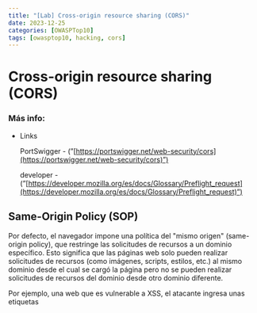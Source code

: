 ```yaml
---
title: "[Lab] Cross-origin resource sharing (CORS)"
date: 2023-12-25
categories: [OWASPTop10]
tags: [owasptop10, hacking, cors]
---
```



# Cross-origin resource sharing (CORS)
    

### Más info:

- Links
    
    PortSwigger - (”[https://portswigger.net/web-security/cors](https://portswigger.net/web-security/cors)”)
    
    developer - (”[https://developer.mozilla.org/es/docs/Glossary/Preflight_request](https://developer.mozilla.org/es/docs/Glossary/Preflight_request)”)
    

## Same-Origin Policy (SOP)

Por defecto, el navegador impone una política del "mismo origen" (same-origin policy), que restringe las solicitudes de recursos a un dominio específico. Esto significa que las páginas web solo pueden realizar solicitudes de recursos (como imágenes, scripts, estilos, etc.) al mismo dominio desde el cual se cargó la página pero no se pueden realizar solicitudes de recursos del dominio desde otro dominio diferente.

Por ejemplo, una web que es vulnerable a XSS, el atacante ingresa unas etiquetas <script> que contienen un atributo “src” que hace que el usuario que ejecute el código, cargue un dominio diferente (del atacante) en el que se definió un recurso JavaScript que hace que tramite una solicitud al sitio web vulnerable para que, por ejemplo, copie todo el código fuente de ese sitio y lo envié al atacante y en esa situación, es en esa situación en la que no será posible la acción debido a que son dominios diferentes, es decir, el dominio del atacante no puede traerse recursos de otro dominio por la política del “same-origin policy” o SOP.

## ¿Qué es CORS?

![Untitled](../assets/OWASP-TOP-10/Cross-origin resource sharing (CORS)/Untitled.png)

Sin embargo, en algunos casos, es necesario permitir que las páginas web realicen solicitudes a recursos en otros dominios. Aquí es donde CORS entra en juego. Permite que un servidor especifique qué dominios (o orígenes) tienen permiso para acceder a los recursos que ofrece. El servidor incluye encabezados de respuesta especiales en sus respuestas HTTP para indicar si los recursos pueden ser compartidos con el origen que realizó la solicitud.

Cuando una página web realiza una solicitud a otro dominio, el navegador realiza una "solicitud previa" (preflight request) enviando una solicitud HTTP OPTIONS al servidor para verificar si la solicitud está permitida. El servidor responde con encabezados que especifican los orígenes permitidos, los métodos HTTP permitidos, los encabezados permitidos, etc. Si el servidor aprueba la solicitud previa, el navegador realizará la solicitud real al recurso deseado.

Si el servidor no permite el acceso desde el origen que realiza la solicitud, el navegador bloqueará la respuesta y la página web no podrá acceder al recurso. Esto ayuda a prevenir ataques de tipo Cross-Site Scripting (XSS) y Cross-Site Request Forgery (CSRF).

## Instalación de lab

```bash
docker pull blabla1337/owasp-skf-lab:cors
docker run -ti -p 127.0.0.1:5000:5000 blabla1337/owasp-skf-lab:cors
```

La página web se ve de esta forma y las credenciales del usuario administrador son: “usuario: admin” y “contraseña: admin”.

![Untitled](../assets/OWASP-TOP-10/Cross-origin resource sharing (CORS)/Untitled 1.png)

El objetivo para este lab será crear un sitio web malicioso en el que habrá un recurso javaScript que cuando el usuario admin lo cargue, se copiará todo el código HTML del sitio web vulnerable en el que está logueado este usuario para mostrarlo en el sitio web del atacante. Esto será posible debido a la mala configuración del CORS en el sitio web ya que se está permitiendo cualquier origen, es decir, permite que cualquier dominio externo cargue recursos del propio sitio web.

Para demostrar la mala configuración de CORS, se interceptará una solicitud al sitio web con Burpsuite.

Al enviar la solicitud, se puede ver en los encabezados de la respuesta el “**`Access-Control-Allow-Credentials: true`**” y “**`Access-Control-Allow-Origin: *`**”, el primero permite el envío de credenciales como cookies en solicitudes HTTP y en el segundo se indican los dominios externos que se les permite hacer solicitudes a recursos del propio sitio web, en este caso se permite a cualquier dominio y esto es un problema ya que la idea es que se especifiquen solo los dominios que requieren de este permiso, no cualquiera.

![Untitled](../assets/OWASP-TOP-10/Cross-origin resource sharing (CORS)/Untitled 2.png)

El atacante ahora podría añadir un campo “Origin” en la cabecera de la solicitud para que el dominio que ingrese tenga permitido cargar recursos del sitio web vulnerable. Por ejemplo, se agrega un sitio web que el atacante controlará.

También es importante que el envío de credenciales esté en true ya que permite que la víctima arrastre su cookie de sesión en el caso que se quiera extraer información de un recurso del sitio web el cual se requiera una previa autenticación.

![Untitled](../assets/OWASP-TOP-10/Cross-origin resource sharing (CORS)/Untitled 3.png)

Ahora se creará el archivo malicioso que el usuario víctima cargará, en este caso se llamará “malicious.html” y servirá para que cuando el usuario víctima lo cargue, haga una petición al sitio web vulnerable y copie todo el código HTML para que lo replique en el sitio web del atacante:

- Código
    
    ```bash
    <script>
    	var req = new XMLHttpRequest();
    	req.onload = reqListener;
    	req.open('GET', 'http://localhost:5000/confidential', true);
    	req.withCredentials = true;
    	req.send();
    
    	function reqListener() {
    		document.getElementById("stolenInfo").innerHTML = req.responseText;
    	}
    </script>
    
    <br>
    <center><h1>Has sido hackeado y esta es la informaci&oacute;n que te he robado</h1></center>
    
    <p id="stolenInfo"></p>
    ```
    

![Untitled](../assets/OWASP-TOP-10/Cross-origin resource sharing (CORS)/Untitled 4.png)

- Explicación de código
    - **`req.onload = reqListener;`** → Esto indica qué pasará cuando el usuario cargue la página web y “reqListener” es la función en donde se orquestará esta función.
    - **`document.getElementById("info1")` →**  Es una llamada a la función **`getElementById`** del objeto **`document`**. Busca un elemento HTML en el documento con el atributo **`id`** igual a "info1". Esto devuelve una referencia al elemento encontrado.
    - **`.innerHTML`** → Es una propiedad del objeto del elemento HTML. Permite obtener o establecer el contenido HTML dentro del elemento.
    - **`req.responseText`** → Es una propiedad que contiene la respuesta de la solicitud XHR. **`req`** se asume como el objeto XHR previamente configurado y utilizado para hacer la solicitud. La propiedad **`responseText`** contiene los datos de respuesta devueltos por el servidor.

Ahora se crea un servidor HTTP en el directorio de este recurso y se simulará que el usuario admin, estando autenticado en el sitio web vulnerable, carga este recurso malicioso:

![Untitled](../assets/OWASP-TOP-10/Cross-origin resource sharing (CORS)/Untitled 5.png)

Como se puede ver, se hizo una replica del contenido HTML del sitio web en el sitio del atacante aunque solo se ve la estructura HTML pero se podrían descargar los recursos extra del sitio web para que se vea igual al original.

El atacante al compartir su sitio web con PHP, se pueden ver los logs generados por la víctima, entre ellos hay solicitudes a recursos no existentes en la máquina del atacante, estos recursos corresponden a los estilos de la página web por lo que se pueden crear las mismas carpetas en la máquina local y descargar los recursos de la página original:

```bash
php -S 0.0.0.0:80
```

![Untitled](../assets/OWASP-TOP-10/Cross-origin resource sharing (CORS)/Untitled 6.png)

```bash
# Creación de directorios
mkdir -p static/css/
mkdir -p static/img/

# Descarga de recuros de página web original
cd static/css/
wget http://localhost:5000/static/css/Normalize.css
wget http://localhost:5000/static/css/datepicker3.css
wget http://localhost:5000/static/css/bootstrap-table.css
wget http://localhost:5000/static/css/styles.css
cd static/img
wget http://localhost:5000/static/img/badge.svg
```

Con esto descargado ahora la página web debería verse de esta manera:

![Untitled](../assets/OWASP-TOP-10/Cross-origin resource sharing (CORS)/Untitled 7.png)

## ¿Cómo se vería esta petición por Burpsuite?

Al interceptar esta petición de la víctima al servidor web del atacante, se ven las siguientes solicitudes:

Primero hace una petición por GET al archivo “malicious.html“:

![Untitled](../assets/OWASP-TOP-10/Cross-origin resource sharing (CORS)/Untitled 8.png)

Luego este archivo malicioso hará que la víctima tramite una petición al recurso “confidential” del sitio web vulnerable para traerse todo el código HTML de esa web a la web del atacante, en esta petición se puede ver que automáticamente se establece el campo “Origin” con el dominio de la web atacante y como la web es vulnerable, en la respuesta se ve que establece este dominio en el campo “Access-Control-Allow-Origin” permitiendo a este dominio cargar recursos del sitio web.

![Untitled](../assets/OWASP-TOP-10/Cross-origin resource sharing (CORS)/Untitled 9.png)

## ¿Cómo mitigar esta vulnerabilidad?

En este caso, se cambiará la configuración del CORS del sitio web de este lab, para esto, hay que entrar a la consola del contenedor:

```bash
docker exec -it <IDContenedor> bash
```

Y en el directorio actual “home/apps/CORS” habrá un archivo “CORS.py” el cual contiene la configuración del CORS por lo que este será el archivo a editar.

En este archivo, al final del todo, se cambiarán los siguientes valores para especificar los dominios externos autorizados, por ejemplo, se ingresará el dominio “http://example.com” y se cambiará “Access-Control-Allow-Credentials” a “Access-Control-Allow-Origin”.

![Archivo original y vulnerable](../assets/OWASP-TOP-10/Cross-origin resource sharing (CORS)/Untitled 10.png)

Archivo original y vulnerable

![Archivo modificado](../assets/OWASP-TOP-10/Cross-origin resource sharing (CORS)/Untitled 11.png)

Archivo modificado

Ahora si la víctima vuelve a cargar la página del atacante, el campo “Access-Control-Allow-Origin” no será modificado y devolverá como respuesta los domonios autorizados de CORS, en este caso “http://example.com” ya que es el que está contemplado en la configuración del CORS.

![Untitled](../assets/OWASP-TOP-10/Cross-origin resource sharing (CORS)/Untitled 12.png)

La página web ya no se replica y en la consola se muestra un mensaje de error indicando el bloqueo por parte del CORS.

![Untitled](../assets/OWASP-TOP-10/Cross-origin resource sharing (CORS)/Untitled 13.png)

![Untitled](../assets/OWASP-TOP-10/Cross-origin resource sharing (CORS)/Untitled 14.png)

## Otras fallas en la configuración CORS

### Regex mal implementada:

Es posible que los administradores configuren el CORS de forma que en los dominios autorizados ingresen algo como esto:

```bash
*.example.com
```

Esto quizá haciendo alusión a subdominios pero esto es un problema ya que es una regex mal implementada porque el punto contempla un caracter de forma que un atacante podría utilizar un nombre de dominio con una sola letra al inicio como “Gexample.com” y ser válido y autorizado para hacer solicitudes.

### Descubrir subdominios con el campo “Origin”

Hay veces que al hacer una solicitud al servidor con un campo “Origin” con un dominio establecido, el campo “Access-Control-Allow-Origin” no se muestra en la respuesta, esto puede deberse a que el dominio del campo “Origin” proporcionado no es válido de forma que solo se mostrará solo cuando el dominio es válido y esto puede ser una forma potencial para descubrir subdominios.
